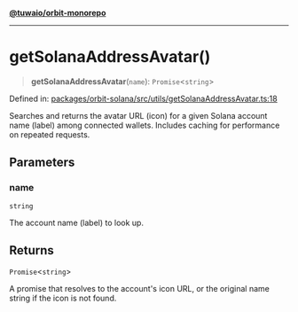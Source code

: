 [**@tuwaio/orbit-monorepo**](../../../README.md)

***

# getSolanaAddressAvatar()

> **getSolanaAddressAvatar**(`name`): `Promise`\<`string`\>

Defined in: [packages/orbit-solana/src/utils/getSolanaAddressAvatar.ts:18](https://github.com/TuwaIO/orbit/blob/0a547de510feac66ba5025ce9b417e851c46c108/packages/orbit-solana/src/utils/getSolanaAddressAvatar.ts#L18)

Searches and returns the avatar URL (icon) for a given Solana account name (label)
among connected wallets. Includes caching for performance on repeated requests.

## Parameters

### name

`string`

The account name (label) to look up.

## Returns

`Promise`\<`string`\>

A promise that resolves to the account's icon URL, or the original name string if the icon is not found.
